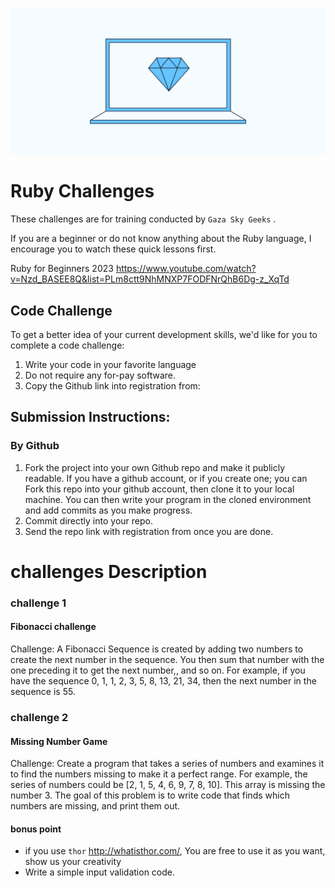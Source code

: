 ![plot](./images/RUBY.webp)
# Ruby Challenges

These challenges are for training conducted by `Gaza Sky Geeks` .


If you are a beginner or do not know anything about the Ruby language, I encourage you to watch these quick lessons first.


Ruby for Beginners 2023
https://www.youtube.com/watch?v=Nzd_BASEE8Q&list=PLm8ctt9NhMNXP7FODFNrQhB6Dg-z_XqTd


## Code Challenge
To get a better idea of your current development skills, we'd like for you to complete a code challenge:

1. Write your code in your favorite language
2. Do not require any for-pay software.
3. Copy the Github link into registration from:

## Submission Instructions:

### By Github 
1. Fork the project into your own Github repo and make it publicly readable.
If you have a github account, or if you create one; you can Fork this repo into your github account, then clone it to your local machine.  You can then write your program in the cloned environment and add commits as you make progress.
2. Commit directly into your repo.
3. Send the  repo link with registration from once you are done.


# challenges Description

### challenge 1
#### Fibonacci challenge
Challenge: A Fibonacci Sequence is created by adding two numbers to create the next number in the sequence.
You then sum that number with the one preceding it to get the next number,, and so on.
For example, if you have the sequence 0, 1, 1, 2, 3, 5, 8, 13, 21, 34, then the next number in the sequence is 55.


### challenge 2
#### Missing Number Game
Challenge: Create a program that takes a series of numbers and examines it to find the numbers missing to make it a perfect range.
For example, the series of numbers could be [2, 1, 5, 4, 6, 9, 7, 8, 10].
This array is missing the number 3. The goal of this problem is to write code that finds which numbers are missing, and print them out.


#### bonus point 
- if you use `thor` http://whatisthor.com/, You are free to use it as you want, show us your creativity
- Write a simple input validation code. 

